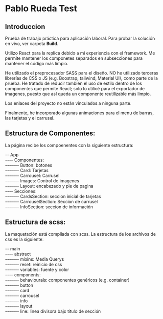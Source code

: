 # Pablo Rueda Test

## Introduccion
Prueba de trabajo práctica para aplicación laboral. Para probar la solución en vivo, ver carpeta **Build**.

Utilizo React para la replica debido a mi experiencia con el framework. Me permite mantener los componetes separados en subsecciones para mantener el código más limpio. 

He utilizado el preprocesador SASS para el diseño. NO he utilizado terceras librerías de CSS o JS (e.g. Boostrap, tailwind, Material UI), como parte de la prueba.  He tratado de reducir también el uso de estilo dentro de los componentes que permite React; solo lo utilicé para el exportador de imagenes, puesto que así queda un componente reutilizable más limpio.

Los enlaces del proyecto no están vinculados a ninguna parte.

Finalmente, he incorporado algunas animaciones para el menu de barras, las tarjetas y el carrusel.

## Estructura de Componentes:
La página recibe los compoenentes con la siguiente estructura:

--      App  
----        Componentes:  
-------         Button: botones  
-------         Card: Tarjetas  
-------         Carrousel: Carrusel  
-------         Images: Control de imagenes  
-------         Layout: encabezado y pie de pagina  
----        Secciones:  
-------         CardsSection: seccion inicial de tarjetas  
-------         CarrouselSection: Seccion de carrusel  
-------         InfoSection: seccion de información 

## Estructura de scss:
La maquetación está compliada con scss. La estructura de los archivos de css es la siguiente:


--      main  
----        abstract  
-------         mixins: Media Querys  
-------         reset: reinicio de css  
-------         variables: fuente y color  
----        components:   
-------         behaviourals: componentes genéricos (e.g. container)  
-------         button   
-------         card    
-------         carrousel   
-------         info    
-------         layout   
-------         line: linea divisora bajo titulo de sección    





